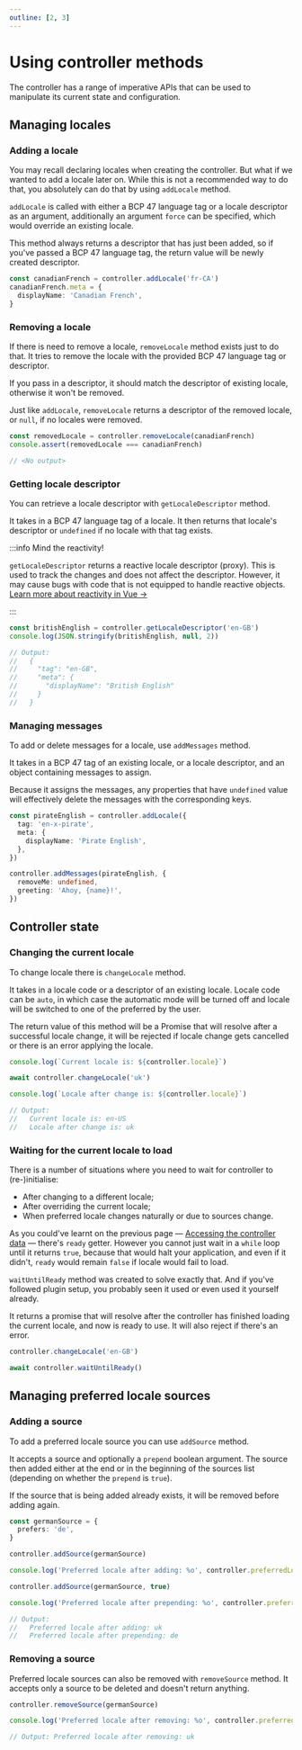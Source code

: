 ```yaml
---
outline: [2, 3]
---
```


# Using controller methods

The controller has a range of imperative APIs that can be used to manipulate its
current state and configuration.

## Managing locales

### Adding a locale

You may recall declaring locales when creating the controller. But what if we
wanted to add a locale later on. While this is not a recommended way to do that,
you absolutely can do that by using `addLocale` method.

`addLocale` is called with either a BCP 47 language tag or a locale descriptor
as an argument, additionally an argument `force` can be specified, which would
override an existing locale.

This method always returns a descriptor that has just been added, so if you've
passed a BCP 47 language tag, the return value will be newly created descriptor.

```ts
const canadianFrench = controller.addLocale('fr-CA')
canadianFrench.meta = {
  displayName: 'Canadian French',
}
```

### Removing a locale

If there is need to remove a locale, `removeLocale` method exists just to do
that. It tries to remove the locale with the provided BCP 47 language tag or
descriptor.

If you pass in a descriptor, it should match the descriptor of existing locale,
otherwise it won't be removed.

Just like `addLocale`, `removeLocale` returns a descriptor of the removed
locale, or `null`, if no locales were removed.

```ts
const removedLocale = controller.removeLocale(canadianFrench)
console.assert(removedLocale === canadianFrench)

// <No output>
```

### Getting locale descriptor

You can retrieve a locale descriptor with `getLocaleDescriptor` method.

It takes in a BCP 47 language tag of a locale. It then returns that locale's
descriptor or `undefined` if no locale with that tag exists.

:::info Mind the reactivity!

`getLocaleDescriptor` returns a reactive locale descriptor (proxy). This is used
to track the changes and does not affect the descriptor. However, it may cause
bugs with code that is not equipped to handle reactive objects.
[Learn more about reactivity in Vue →](https://vuejs.org/guide/extras/reactivity-in-depth.html)

:::

```ts
const britishEnglish = controller.getLocaleDescriptor('en-GB')
console.log(JSON.stringify(britishEnglish, null, 2))

// Output:
//   {
//     "tag": "en-GB",
//     "meta": {
//       "displayName": "British English"
//     }
//   }
```

### Managing messages

To add or delete messages for a locale, use `addMessages` method.

It takes in a BCP 47 tag of an existing locale, or a locale descriptor, and an
object containing messages to assign.

Because it assigns the messages, any properties that have `undefined` value will
effectively delete the messages with the corresponding keys.

```ts
const pirateEnglish = controller.addLocale({
  tag: 'en-x-pirate',
  meta: {
    displayName: 'Pirate English',
  },
})

controller.addMessages(pirateEnglish, {
  removeMe: undefined,
  greeting: 'Ahoy, {name}!',
})
```

## Controller state

### Changing the current locale

To change locale there is `changeLocale` method.

It takes in a locale code or a descriptor of an existing locale. Locale code can
be `auto`, in which case the automatic mode will be turned off and locale will
be switched to one of the preferred by the user.

The return value of this method will be a Promise that will resolve after a
successful locale change, it will be rejected if locale change gets cancelled or
there is an error applying the locale.

```ts
console.log(`Current locale is: ${controller.locale}`)

await controller.changeLocale('uk')

console.log(`Locale after change is: ${controller.locale}`)

// Output:
//   Current locale is: en-US
//   Locale after change is: uk
```

### Waiting for the current locale to load

There is a number of situations where you need to wait for controller to
(re-)initialise:

- After changing to a different locale;
- After overriding the current locale;
- When preferred locale changes naturally or due to sources change.

As you could've learnt on the previous page —
[Accessing the controller data](data.md) — there's `ready` getter. However you
cannot just wait in a `while` loop until it returns `true`, because that would
halt your application, and even if it didn't, `ready` would remain `false` if
locale would fail to load.

`waitUntilReady` method was created to solve exactly that. And if you've
followed plugin setup, you probably seen it used or even used it yourself
already.

It returns a promise that will resolve after the controller has finished loading
the current locale, and now is ready to use. It will also reject if there's an
error.

```ts
controller.changeLocale('en-GB')

await controller.waitUntilReady()
```

## Managing preferred locale sources

### Adding a source

To add a preferred locale source you can use `addSource` method.

It accepts a source and optionally a `prepend` boolean argument. The source then
added either at the end or in the beginning of the sources list (depending on
whether the `prepend` is `true`).

If the source that is being added already exists, it will be removed before
adding again.

```ts
const germanSource = {
  prefers: 'de',
}

controller.addSource(germanSource)

console.log('Preferred locale after adding: %o', controller.preferredLocale)

controller.addSource(germanSource, true)

console.log('Preferred locale after prepending: %o', controller.preferredLocale)

// Output:
//   Preferred locale after adding: uk
//   Preferred locale after prepending: de
```

### Removing a source

Preferred locale sources can also be removed with `removeSource` method. It
accepts only a source to be deleted and doesn't return anything.

```ts
controller.removeSource(germanSource)

console.log('Preferred locale after removing: %o', controller.preferredLocale)

// Output: Preferred locale after removing: uk
```
